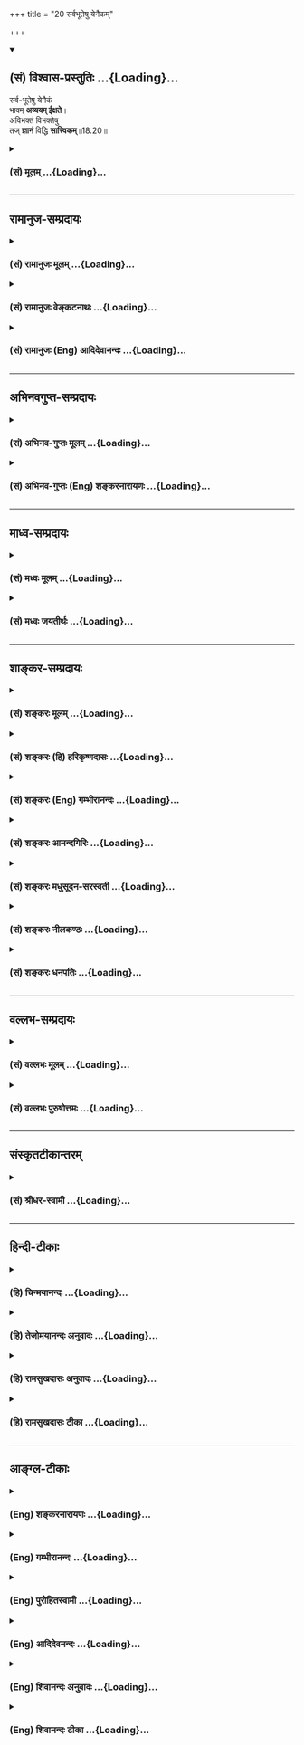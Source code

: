 +++
title = "20 सर्वभूतेषु येनैकम्"

+++
<div class="js_include" newlevelforh1="2" title="(सं) विश्वास-प्रस्तुतिः" unfilled url="/mahAbhAratam/shlokashaH/06-bhIShma-parva/03-bhagavad-gItA-parva/saMskRtam/vishvAsa-prastutiH/18_moxa-saMnyAsa-yogaH/20_sarvabhUteShu_yen.md">
<details open><summary><h2>(सं) विश्वास-प्रस्तुतिः ...{Loading}...</h2></summary>

सर्व-भूतेषु येनैकं  
भावम् **अव्ययम् ईक्षते**।  
अविभक्तं विभक्तेषु  
तज् **ज्ञानं** विद्धि **सात्त्विकम्**॥18.20॥
</details>
</div>
<div class="js_include collapsed" newlevelforh1="3" title="(सं) मूलम्" unfilled url="/mahAbhAratam/shlokashaH/06-bhIShma-parva/03-bhagavad-gItA-parva/saMskRtam/mUlam/18_moxa-saMnyAsa-yogaH/20_sarvabhUteShu_yen.md">
<details><summary><h3>(सं) मूलम् ...{Loading}...</h3></summary>

सर्वभूतेषु येनैकं भावमव्ययमीक्षते।  
अविभक्तं विभक्तेषु तज्ज्ञानं विद्धि सात्त्विकम्।।18.20।।
</details>
</div>


_________________
## रामानुज-सम्प्रदायः
<div class="js_include collapsed" newlevelforh1="3" title="(सं) रामानुजः मूलम्" unfilled url="/mahAbhAratam/shlokashaH/06-bhIShma-parva/03-bhagavad-gItA-parva/saMskRtam/rAmAnujaH/mUlam/18_moxa-saMnyAsa-yogaH/20_sarvabhUteShu_yen.md">
<details><summary><h3>(सं) रामानुजः मूलम् ...{Loading}...</h3></summary>

।।18.20।। ब्राह्मणक्षत्रियब्रह्मचारिगृहस्थादिरूपेण विभक्तेषु सर्वेषु
**भूतेषु** कर्माधिकारिषु **येन** ज्ञानेन एकाकारम् आत्माख्यं **भावं**
तत्र अपि **अविभक्तं** ब्राह्मणत्वाद्यनेकाकारेषु अपि भूतेषु
सितदीर्घादिविभागवत्सु ज्ञानैकाकारं आत्मानं विभागरहितम्। अव्ययं
व्ययस्वभावेषु अपि ब्राह्मणादिशरीरेषु अव्ययम् अविकृतं फलादिसङ्गानर्हं च
कर्माधिकारखेलायाम् **ईक्षते; तत् ज्ञानं सात्त्विकं विद्धि।**

</details>
</div>
<div class="js_include collapsed" newlevelforh1="3" title="(सं) रामानुजः वेङ्कटनाथः" unfilled url="/mahAbhAratam/shlokashaH/06-bhIShma-parva/03-bhagavad-gItA-parva/saMskRtam/rAmAnujaH/venkaTanAthaH/18_moxa-saMnyAsa-yogaH/20_sarvabhUteShu_yen.md">
<details><summary><h3>(सं) रामानुजः वेङ्कटनाथः ...{Loading}...</h3></summary>

  
  
।।18.20।। सात्त्विकज्ञानादिकथनं कर्तृत्वे गुणपारतन्त्र्यज्ञापनार्थम्
सर्वभूतशब्दभिप्रेतमनात्मविद्भिरनुसंहितं बाह्यवैचित्र्यमाह --
ब्राह्मणेत्यादिना। ज्ञानशब्दस्यात्र
प्रकृतकर्मचोदनानुबन्धिकर्मानुष्ठानदशाभाविज्ञापनपरत्वात्कर्माधिकारिष्विति
भूतानि विशेषितानि। भावशब्दोऽत्र पदार्थपर्यायः। एकमिति
जात्यैक्यविवक्षयोच्यते आत्मबहुत्वस्य प्रागेव समर्थितत्वात्; अद्वैतदर्शनं
सात्त्विकज्ञानमिति परोक्तस्य निर्मूलत्वात्;नानाभावान् \[18।21\] इति च
अनन्तरं बहुत्वोक्तेः; साम्यानुसन्धानप्रपञ्चनस्यात्र प्रत्यभिज्ञानात्;
कर्तेति प्रकृतप्रत्यगात्मविषयत्वौचित्येन
परमात्मपरत्वायोगाच्चेत्यभिप्रायेणाऽऽहआत्माख्यमिति। सितदीर्घेत्यादिना
गवामनेकवर्णानां क्षीरस्य त्वेक(क्षीरस्याप्येक)वर्णता \[अ.बिन्दू.19\]
इत्यादिश्रुतिसूचनम्। अत्र सर्वभूतशब्देन
ब्राह्मणत्वादिजातिग्रहणाद्गुणाद्यवान्तरविभागपरोऽविभक्तशब्द इति च भावः।
केनाकारेणैकत्वम् इत्यत्राऽऽहज्ञानाकार इति। प्रतिषिद्ध्यमानस्य व्ययस्य
प्रसञ्जकमाहव्ययस्वभावेष्वपीति। प्रागुक्तं
फलादिसङ्गरूपविकृतिराहित्यमप्यविकृतत्वपरेणाव्ययशब्देन
संगृहीतमित्याहफलादिसङ्गानर्हं चेति। सङ्गोऽत्र सम्बन्धः अनुभव इत्यर्थः।
इच्छापरत्वेऽपि भोगोऽर्थसिद्धः।
कर्मचोदनानुबन्धिज्ञानफलत्वात्कर्माधिकारवेलायामित्युक्तम्। मयेदं कर्तव्यं
इत्यनुसन्धानदशायामित्यर्थः। येन ज्ञानेनेक्षते विषयीकरोतीत्यर्थः।  
  

</details>
</div>
<div class="js_include collapsed" newlevelforh1="3" title="(सं) रामानुजः (Eng) आदिदेवानन्दः" unfilled url="/mahAbhAratam/shlokashaH/06-bhIShma-parva/03-bhagavad-gItA-parva/saMskRtam/rAmAnujaH/english/AdidevAnandaH/18_moxa-saMnyAsa-yogaH/20_sarvabhUteShu_yen.md">
<details><summary><h3>(सं) रामानुजः (Eng) आदिदेवानन्दः ...{Loading}...</h3></summary>

18.20 The self (Atman), which is of the form of knowledge, is alike and uniform, though distinct, in all beings, even though they may externally, and from the point of view of duty, be distinguished as Brahmanas, Ksatriyas, householders, celibates, fair, tall etc. The immutable selves in all these perishing forms or bodies are unaffected by the fruits of actions. Such knowledge of the immutability of the self in all changing beings, is Sattvika.

</details>
</div>


_________________
## अभिनवगुप्त-सम्प्रदायः
<div class="js_include collapsed" newlevelforh1="3" title="(सं) अभिनव-गुप्तः मूलम्" unfilled url="/mahAbhAratam/shlokashaH/06-bhIShma-parva/03-bhagavad-gItA-parva/saMskRtam/abhinava-guptaH/mUlam/18_moxa-saMnyAsa-yogaH/20_sarvabhUteShu_yen.md">
<details><summary><h3>(सं) अभिनव-गुप्तः मूलम् ...{Loading}...</h3></summary>

।।18.20 -- 18.22।। तत्र +++(S adds शरीरे after तत्र )+++ सर्वभूतेषु इत्यादिना
श्लोकत्रयेण ( श्लो.2022 ) ज्ञानकरणस्य त्रैरूप्यमुक्तम्। अत एव येन इति
तृतीया। इयता च ज्ञानकरणसामान्यस्य +++(; N record an alternative reading
सामर्थ्यस्य for सामान्यस्य by saying सामर्थ्यस्येत्यन्यादर्शे )+++
स्वरूपमुक्तम्। नियतम् इत्यादिना श्लोकत्रयेण ( श्लो. 2325 ) कर्मणो
ज्ञेयकार्यरूपस्य द्वैविध्यम् मुक्तसंगः इत्यादिना श्लोकत्रयेण ( श्लो.
2628 ) तु कर्तुर्द्विरूपस्य संक्षेपेण स्वरूपम् करणविशेषस्य
स्वरूपभेदप्रतिपादनार्थ \[ प्रवृत्तिम् इत्यादिना श्लोकत्रयेण ( 3032 ) \]
बुद्धेस्त्रैविध्यं निरूपितम् +++(S -- विध्यमुपलक्षितम् )+++। तद्द्वारेण
करणान्तराणामपि त्रैविध्यमुपलक्षितम्। करणस्य तु इतिकर्तव्यतापेक्षित्वात्
इतिकर्तव्यतायाश्च धृत्यादिपञ्चकरूपत्वेऽपि; श्रद्धायाः पूर्वमुक्तत्वात्;
विविदिषाविविदिषयोश्च धृतिसुखाभ्यामाक्षेपात् तयोस्त्रैविध्यम् धृत्या यया
इत्यनेन \[ श्लोकत्रयेण ( 3335 ) \] सुखं त्विदानीम् इत्यनेन \[
श्लोकत्रयेण ( 3639 ) \] चोक्तम्। तदाह -- सर्वभूतेषु इत्यादि
समुदाहृतमित्यन्तम्। विभक्ततेषु; देवमनुष्यादितया। पृथक्त्वेन; इह मे
प्रीतिः इह मे द्वेषः इत्यादिबुद्ध्या। अहेतुकम्; कारणमविचार्यैव
अभिनिवेशावेशवशात् क्रोधरागादिग्रहणं यत् तत्तामसंज्ञम्।

</details>
</div>
<div class="js_include collapsed" newlevelforh1="3" title="(सं) अभिनव-गुप्तः (Eng) शङ्करनारायणः" unfilled url="/mahAbhAratam/shlokashaH/06-bhIShma-parva/03-bhagavad-gItA-parva/saMskRtam/abhinava-guptaH/english/shankaranArAyaNaH/18_moxa-saMnyAsa-yogaH/20_sarvabhUteShu_yen.md">
<details><summary><h3>(सं) अभिनव-गुप्तः (Eng) शङ्करनारायणः ...{Loading}...</h3></summary>

18.20 See Comment under 18.22

</details>
</div>


_________________
## माध्व-सम्प्रदायः
<div class="js_include collapsed" newlevelforh1="3" title="(सं) मध्वः मूलम्" unfilled url="/mahAbhAratam/shlokashaH/06-bhIShma-parva/03-bhagavad-gItA-parva/saMskRtam/madhvaH/mUlam/18_moxa-saMnyAsa-yogaH/20_sarvabhUteShu_yen.md">
<details><summary><h3>(सं) मध्वः मूलम् ...{Loading}...</h3></summary>

।।18.20।। एकं भावं विष्णुम्।

</details>
</div>
<div class="js_include collapsed" newlevelforh1="3" title="(सं) मध्वः जयतीर्थः" unfilled url="/mahAbhAratam/shlokashaH/06-bhIShma-parva/03-bhagavad-gItA-parva/saMskRtam/madhvaH/jayatIrthaH/18_moxa-saMnyAsa-yogaH/20_sarvabhUteShu_yen.md">
<details><summary><h3>(सं) मध्वः जयतीर्थः ...{Loading}...</h3></summary>

।।18.20।। एकं भावमिति सामान्येनोक्तम् कोऽसावेको भावः इत्याकाङ्क्षायामाह
-- **एकमि**ति।

</details>
</div>


_________________
## शाङ्कर-सम्प्रदायः
<div class="js_include collapsed" newlevelforh1="3" title="(सं) शङ्करः मूलम्" unfilled url="/mahAbhAratam/shlokashaH/06-bhIShma-parva/03-bhagavad-gItA-parva/saMskRtam/shankaraH/mUlam/18_moxa-saMnyAsa-yogaH/20_sarvabhUteShu_yen.md">
<details><summary><h3>(सं) शङ्करः मूलम् ...{Loading}...</h3></summary>

।।18.20।। --,**सर्वभूतेषु** अव्यक्तादिस्थावरान्तेषु भूतेषु **येन**
ज्ञानेन **एकं भावं** वस्तु -- भावशब्दः वस्तुवाची; एकम् आत्मवस्तु
इत्यर्थः **अव्ययं** न व्येति स्वात्मना स्वधर्मेण वा; कूटस्थम् इत्यर्थः
**ईक्षते** पश्यति येन झानेन; तं च भावम् **अविभक्तं** प्रतिदेहं
**विभक्तेषु** देहभेदेषु न विभक्तं तत् आत्मवस्तु; व्योमवत्
निरन्तरमित्यर्थः **तत् ज्ञानं** साक्षात् सम्यग्दर्शनम् अद्वैतात्मविषयं
**सात्त्विकं विद्धि** इति।। यानि द्वैतदर्शनानि तानि असम्यग्भूतानि राजसानि
तामसानि च इति न साक्षात् संसारोच्छित्तये भवन्ति --,

</details>
</div>
<div class="js_include collapsed" newlevelforh1="3" title="(सं) शङ्करः (हि) हरिकृष्णदासः" unfilled url="/mahAbhAratam/shlokashaH/06-bhIShma-parva/03-bhagavad-gItA-parva/saMskRtam/shankaraH/hindI/harikRShNadAsaH/18_moxa-saMnyAsa-yogaH/20_sarvabhUteShu_yen.md">
<details><summary><h3>(सं) शङ्करः (हि) हरिकृष्णदासः ...{Loading}...</h3></summary>

।।18.20।। पहले ( तीन श्लोकोंद्वारा ) ज्ञानके तीन भेद कहे जाते हैं।  
  
जिस ज्ञानके द्वारा मनुष्य; अव्यक्तसे लेकर स्थावरपर्यन्त समस्त भूतोंमें
एकभाव -- एक आत्मवस्तु; जो कि अपने स्वरूपसे या धर्मसे कभी क्षय नहीं होता;
ऐसा अविनाशी और कूटस्थ नित्यतत्त्व देखता है। यहाँ भाव शब्द वस्तुवाचक है।
तथा ( जिस ज्ञानके द्वारा ) उस आत्मतत्त्वको अलगअलग प्रत्येक शरीरमें
विभागरहित अर्थात् आकाशके समान समभावसे स्थित देखता है; उस ज्ञानको अर्थात्
अद्वैतभावसे आत्मसाक्षात्कार कर लेनेको तू सात्त्विक ज्ञान पूर्ण ज्ञान
जान। जो द्वैतदर्शनरूप अयथार्थ ज्ञान है; वे राजसतामस हैं; अतः वे संसारका
उच्छेद करनेमें साक्षात् हेतु नहीं हैं।

</details>
</div>
<div class="js_include collapsed" newlevelforh1="3" title="(सं) शङ्करः (Eng) गम्भीरानन्दः" unfilled url="/mahAbhAratam/shlokashaH/06-bhIShma-parva/03-bhagavad-gItA-parva/saMskRtam/shankaraH/english/gambhIrAnandaH/18_moxa-saMnyAsa-yogaH/20_sarvabhUteShu_yen.md">
<details><summary><h3>(सं) शङ्करः (Eng) गम्भीरानन्दः ...{Loading}...</h3></summary>

18.20 Viddhi, know; tat, that; jnanam, knowledge, realization of the
Self as non-dual, complete realization; to be sattvikam, originating
from sattva; yena, through which knowledge; iksate, one sees; ekam, a
single; avyayam, undecaying-that which does not undergo mutation either
in itself or by the mutation of its alities-' i.e. eternal and
immutable; bhavam, Entity-the word bhava is used to imply an entity-,
i.e. the single Reality which is the Self; sarvabhutesu, in all things,
in all things begining from the Unmanifest to the unmoving things; and
through which knowledge one sees that Entity to be avibhaktam,
undivided; in every body, vibhaktesu, in all the deversified things, in
the different bodies. The idea is: that Reality which is the Self
remains, like Space, undivided. Being based on rajas and tamas, those
that are the dualistic philosophies are incomplete, and hence are not by
themselves adeate for the eradication of worldly existence.

</details>
</div>
<div class="js_include collapsed" newlevelforh1="3" title="(सं) शङ्करः आनन्दगिरिः" unfilled url="/mahAbhAratam/shlokashaH/06-bhIShma-parva/03-bhagavad-gItA-parva/saMskRtam/shankaraH/AnandagiriH/18_moxa-saMnyAsa-yogaH/20_sarvabhUteShu_yen.md">
<details><summary><h3>(सं) शङ्करः आनन्दगिरिः ...{Loading}...</h3></summary>

।।18.20।। ज्ञानादीनां प्रत्येकं त्रैविध्यं ज्ञातव्यं प्रतिज्ञाय
ज्ञानत्रैविध्यार्थं श्लोकत्रयमवतारयति -- **ज्ञानस्येति।** तत्र
सात्त्विकं ज्ञानमुपन्यस्यति -- **सर्वेति।** भूतानि
कार्यकारणात्मकान्युपाधिजातानि; अद्वितीयमखण्डैकरसं प्रत्यगात्मभूतमबाधितं
तत्त्वं ज्ञेयत्वेन विवक्षितमित्याह -- **एकमिति।** विवक्षितमव्ययत्वं
संक्षिपति -- **कूटस्थेति।** प्रतिदेहमविभक्तमित्युक्तं व्यनक्ति --
**विभक्तेष्विति।** तज्ज्ञानमित्यादिव्याकरोति -- **अद्वैतेति।**

</details>
</div>
<div class="js_include collapsed" newlevelforh1="3" title="(सं) शङ्करः मधुसूदन-सरस्वती" unfilled url="/mahAbhAratam/shlokashaH/06-bhIShma-parva/03-bhagavad-gItA-parva/saMskRtam/shankaraH/madhusUdana-sarasvatI/18_moxa-saMnyAsa-yogaH/20_sarvabhUteShu_yen.md">
<details><summary><h3>(सं) शङ्करः मधुसूदन-सरस्वती ...{Loading}...</h3></summary>

।।18.20।। एवं ज्ञानस्य कर्मणः कर्तुश्च प्रत्येकं त्रैविध्ये ज्ञातव्यत्वेन
प्रतिज्ञाते प्रथमं ज्ञानत्रैविध्यं निरूपयति त्रिभिः
श्लोकैस्तत्राद्वैतवादिनां सात्त्विकं ज्ञानमाह -- सर्वभूतेष्विति। सर्वेषु
भूतेषु अव्याकृतहिरण्यगर्भविराट्संज्ञेषु बीजसूक्ष्मस्थूलरूपेषु
समष्टिव्यष्ट्यात्मकेषु। सर्वेष्वित्यनेनैव निर्वाहे भूतेष्वित्यनेन
भवनधर्मकत्वमुच्यते तेनोत्पत्तिविनाशशीलेषु दृश्यवर्गेषु विभक्तेषु
परस्परव्यावृत्तेषु
नानारसेष्वव्ययमुत्पत्तिविनाशादिसर्वविक्रियाशून्यमदृश्यमविभक्तमव्यावृत्तं
सर्वत्रानुस्यूतमधिष्ठानतया बाधावधितया च एकमद्वितीयं भावं
परमार्थसत्तारूपं स्वप्रकाशानन्दमात्मानं येनान्तःकरणपरिणामभेदेन
वेदान्तवाक्यविचारपरिनिष्पन्नेनेक्षते साक्षात्करोति
तन्मिथ्याप्रपञ्चबाधकमद्वैतात्मदर्शनं सात्त्विकं सर्वसंसारोच्छित्तिकारणं
ज्ञानं विद्धि। द्वैतदर्शनं तु राजसं तामसं च संसारकारणं न
सात्त्विकमित्यभिप्रायः।

</details>
</div>
<div class="js_include collapsed" newlevelforh1="3" title="(सं) शङ्करः नीलकण्ठः" unfilled url="/mahAbhAratam/shlokashaH/06-bhIShma-parva/03-bhagavad-gItA-parva/saMskRtam/shankaraH/nIlakaNThaH/18_moxa-saMnyAsa-yogaH/20_sarvabhUteShu_yen.md">
<details><summary><h3>(सं) शङ्करः नीलकण्ठः ...{Loading}...</h3></summary>

।।18.20।। एवं ज्ञानादित्रयस्य त्रैविध्यं वक्तुं प्रतिज्ञाय
ज्ञानत्रैविध्यं तावदाह -- **सर्वभूतेष्विति।** यथा कटककुण्डलादिषु
व्यावर्तमानेषु तत्त्वविवेकं काञ्चनमेवेदमिति पश्यति। एवं येन ज्ञानेन
सर्वभूतेषु विभक्तेषु नानानामरूपभेदभिन्नेषु अव्ययमपरिणामिनमेकं भावं
चिन्मात्ररूपं ईक्षते सर्वं ब्रह्मैवेदमिति पश्यति तज्ज्ञानं सात्त्विकं
विद्धि। ऐकात्म्यज्ञानमेव सात्त्विकमित्यर्थः।

</details>
</div>
<div class="js_include collapsed" newlevelforh1="3" title="(सं) शङ्करः धनपतिः" unfilled url="/mahAbhAratam/shlokashaH/06-bhIShma-parva/03-bhagavad-gItA-parva/saMskRtam/shankaraH/dhanapatiH/18_moxa-saMnyAsa-yogaH/20_sarvabhUteShu_yen.md">
<details><summary><h3>(सं) शङ्करः धनपतिः ...{Loading}...</h3></summary>

।।18.20।। तत्र ज्ञानस्य त्रैविध्यं विभजन्नादौ तस्य सात्त्विकत्वमाह --
सर्वभूतेष्वव्यक्तादिस्थावरान्तेषु विभक्तेषु देहादिभेदेन विभागवत्सु
एकमद्वितीयं भावं परमार्थवस्तु सच्चिदानन्दरुपमव्ययं स्वात्मना धर्मेण वा न
व्येतीत्यव्ययं कूटस्थं नित्यमविभक्तं प्रतिदेहं विभागशन्यं
व्योमवन्निरन्तरं येन ज्ञानेनोपनिषत्सिद्धान्तजन्येनाद्वैतवादी पश्यति
तद्द्वैतात्मदर्शनं सम्यग्ज्ञानं सात्त्विकं विद्धि विजानीहि।

</details>
</div>


_________________
## वल्लभ-सम्प्रदायः
<div class="js_include collapsed" newlevelforh1="3" title="(सं) वल्लभः मूलम्" unfilled url="/mahAbhAratam/shlokashaH/06-bhIShma-parva/03-bhagavad-gItA-parva/saMskRtam/vallabhaH/mUlam/18_moxa-saMnyAsa-yogaH/20_sarvabhUteShu_yen.md">
<details><summary><h3>(सं) वल्लभः मूलम् ...{Loading}...</h3></summary>

।।18.20।। सर्वभूतेष्विति। येन ज्ञानेन
विप्रक्षत्त्रब्रह्मचारिगृह्यादिरूपेण विभक्तेष्वपि कर्माधिकारिषु
ब्राह्मणत्वाद्याकारेषु नैकगुणेषु नैकेष्वेकाकारमात्माख्यं भावं
तथाप्यव्ययं व्ययस्वभावेष्वप्यविकृतं फलादिसङ्गानर्हं कर्माधिकारसमयेऽपि
समीक्षते तज्ज्ञानं सात्त्विकं विद्धि। अतएवोक्तं श्रीमद्भागवते --
\[6।16।9\]एष,नित्योऽव्ययः सूक्ष्म एष सर्वाश्रयः स्वदृक् इति। अत्र
सर्वाश्रय एक एवात्माऽणुर्जीवोऽव्यय एतज्ज्ञानं सात्त्विकमिति।

</details>
</div>
<div class="js_include collapsed" newlevelforh1="3" title="(सं) वल्लभः पुरुषोत्तमः" unfilled url="/mahAbhAratam/shlokashaH/06-bhIShma-parva/03-bhagavad-gItA-parva/saMskRtam/vallabhaH/puruShottamaH/18_moxa-saMnyAsa-yogaH/20_sarvabhUteShu_yen.md">
<details><summary><h3>(सं) वल्लभः पुरुषोत्तमः ...{Loading}...</h3></summary>

  
  
।।18.20।। एवं कथनं प्रतिज्ञाय पूर्वं ज्ञानत्रैविध्यमाह तत्र प्रथमं
सात्त्विकत्वं ज्ञानस्याऽऽह -- सर्वभूतेष्विति। येन ज्ञानेन सर्वेषु
ब्रह्मादिस्थावरान्तेषु विभक्तेषु वैचित्र्यार्थं नानारूपैः परस्परं
भिन्नेषु अविभक्तमनुस्यूतं एकं भावं भगवत्क्रीडारूपम्; अतएव अव्ययं
निर्विकारम्; ईक्षते आलोचनात्मकतया पश्यति तज्ज्ञानं सात्त्विकं विद्धि।  
  

</details>
</div>


_________________
## संस्कृतटीकान्तरम्
<div class="js_include collapsed" newlevelforh1="3" title="(सं) श्रीधर-स्वामी" unfilled url="/mahAbhAratam/shlokashaH/06-bhIShma-parva/03-bhagavad-gItA-parva/saMskRtam/shrIdhara-svAmI/18_moxa-saMnyAsa-yogaH/20_sarvabhUteShu_yen.md">
<details><summary><h3>(सं) श्रीधर-स्वामी ...{Loading}...</h3></summary>

।।18.20।। तत्र ज्ञानस्य सात्त्विकादि त्रैविध्यमाह **-- सर्वभूतेष्विति
त्रिभिः।** सर्वेषु भूतेषु ब्रह्मादिस्थावरान्तेषु विभक्तेषु परस्परं
व्यावृत्तेषु अविभक्तमनुस्यूतं एकमव्ययं निर्विकारं भावं परमात्मतत्त्वं
येन ज्ञानेनेक्षते आलोचयति तज्ज्ञानं सात्त्विकं विद्धि।

</details>
</div>


_________________
## हिन्दी-टीकाः
<div class="js_include collapsed" newlevelforh1="3" title="(हि) चिन्मयानन्दः" unfilled url="/mahAbhAratam/shlokashaH/06-bhIShma-parva/03-bhagavad-gItA-parva/hindI/chinmayAnandaH/18_moxa-saMnyAsa-yogaH/20_sarvabhUteShu_yen.md">
<details><summary><h3>(हि) चिन्मयानन्दः ...{Loading}...</h3></summary>

।।18.20।। प्रस्तुत प्रकरण में ज्ञान; कर्म और कर्ता का जो त्रिविध
वर्गीकरण किया जा रहा है; उसका उद्देश्य अन्य लोगों के गुणदोष को देखकर
उनका वर्गीकरण करने का नहीं है। यह तो साधक के अपने आत्मनिरीक्षण के लिए
है। आत्मविकास के इच्छुक साधक को यथासंभव सत्त्वगुण में निष्ठा प्राप्त
करने का प्रयत्न करना चाहिए। आत्मनिरीक्षण के द्वारा हम अपने अवगुणों को
समझकर उनका तत्काल निराकरण कर सकते हैं। सात्त्विक ज्ञान के द्वारा हम
भूतमात्र में स्थित एक अव्यय सत्य को देख सकते हैं। यद्यपि उपाधियाँ असंख्य
हैं; तथापि उनका सारभूत आत्मतत्त्व एक ही है। ध्यान देने योग्य बात यह है
कि यहाँ द्वैत्प्रपंच के अदर्शन को सात्त्विक ज्ञान नहीं कहा गया है; वरन्
समस्त भेदों को देखते हुए भी उनके एक मूलस्वरूप को पहचानने को सात्त्विक
ज्ञान कहा गया है। उदाहरणार्थ; तरंगों को नहीं देखना जल का ज्ञान नहीं कहा
जा सकता; बल्कि विविध तरंगों को देखते हुए भी उनके एक जलस्वरूप को पहचानना
ज्ञान है। यद्यपि विभिन्न एवं विभक्त उपाधियों के कारण प्रतिदेह आत्मतत्त्व
भिन्न प्रतीत होता है; किन्तु वास्तव में आत्मतत्त्व एक; अखण्ड और अविभाज्य
है। कैसे जैसे; विभिन्न घट उपाधियों के कारण सर्वगत आकाश विभक्त हुआ प्रतीत
होता है; परन्तु स्वयं आकाश सदैव अखण्ड और अविभक्त ही रहता है। जिस ज्ञान
के द्वारा हम उस एकमेव अद्वितीय परमात्मा के इस विलास को समझ पाते हैं; वही
ज्ञान सात्त्विक है।

</details>
</div>
<div class="js_include collapsed" newlevelforh1="3" title="(हि) तेजोमयानन्दः अनुवादः" unfilled url="/mahAbhAratam/shlokashaH/06-bhIShma-parva/03-bhagavad-gItA-parva/hindI/tejomayAnandaH/anuvAdaH/18_moxa-saMnyAsa-yogaH/20_sarvabhUteShu_yen.md">
<details><summary><h3>(हि) तेजोमयानन्दः अनुवादः ...{Loading}...</h3></summary>

।।18.20।। जिस ज्ञान से मनुष्य, विभक्त रूप में स्थित समस्त भूतों में एक
अविभक्त और अविनाशी (अव्यय) स्वरूप को देखता है, उस ज्ञान को तुम सात्त्विक
जानो।।

</details>
</div>
<div class="js_include collapsed" newlevelforh1="3" title="(हि) रामसुखदासः अनुवादः" unfilled url="/mahAbhAratam/shlokashaH/06-bhIShma-parva/03-bhagavad-gItA-parva/hindI/rAmasukhadAsaH/anuvAdaH/18_moxa-saMnyAsa-yogaH/20_sarvabhUteShu_yen.md">
<details><summary><h3>(हि) रामसुखदासः अनुवादः ...{Loading}...</h3></summary>

।।18.20।। जिस ज्ञानके द्वारा साधक सम्पूर्ण विभक्त प्राणियोंमें विभागरहित
एक अविनाशी भाव-(सत्ता-) को देखता है, उस ज्ञानको तुम सात्त्विक समझो।

</details>
</div>
<div class="js_include collapsed" newlevelforh1="3" title="(हि) रामसुखदासः टीका" unfilled url="/mahAbhAratam/shlokashaH/06-bhIShma-parva/03-bhagavad-gItA-parva/hindI/rAmasukhadAsaH/TIkA/18_moxa-saMnyAsa-yogaH/20_sarvabhUteShu_yen.md">
<details><summary><h3>(हि) रामसुखदासः टीका ...{Loading}...</h3></summary>

।।18.20।।***व्याख्या --***  **सर्वभूतेषु येनैकं ৷৷. अविभक्तं विभक्तेषु
--** व्यक्ति; वस्तु आदिमें जो है पन दीखता है; वह उन व्यक्ति; वस्तु आदिका
नहीं है; प्रत्युत सबमें परिपूर्ण परमात्मका ही है। उन व्यक्ति; वस्तु
आदिकी स्वतन्त्र सत्ता ही नहीं है क्योंकि उनमें प्रतिक्षण परिवर्तन हो रहा
है। कोई भी व्यक्ति; वस्तु आदि ऐसी नहीं है; जिसमें परिवर्तन न होता हो
परन्तु अपनी अज्ञता(बेसमझी)से उनकी सत्ता दीखती है। जब अज्ञता मिट जाती है;
ज्ञान हो जाता है; तब साधककी दृष्टि उस अविनाशी तत्त्वकी तरफ ही जाती है;
जिसकी सत्तासे यह सब सत्तावान् हो रहा है।  
  
ज्ञान होनेपर साधककी दृष्टि परिवर्तनशील वस्तुओंको भेदकर परिवर्तनरहित
तत्त्वकी ओर ही जाती है (गीता 13। 27)। फिर वह विभक्त अर्थात् अलगअलग
वस्तु; व्यक्ति; परिस्थिति; घटना आदिमें विभागरहित एक ही तत्त्वको देखता है
(गीता 13। 16)। तात्पर्य यह है कि अलगअलग वस्तु; व्यक्ति आदिका अलगअलग
ज्ञान और यथायोग्य अलगअलग व्यवहार होते हुए भी वह इन विकारी वस्तुओंमें उस
स्वतःसिद्ध निर्विकार एक तत्त्वको देखता है। उसके देखनेकी यही पहचान है कि
उसके अन्तःकरणमें रागद्वेष नहीं होते।  
  
**तज्ज्ञानं विद्धि सात्त्विकम् --** उस ज्ञानको तू सात्त्विक जान।
परिवर्तनशील वस्तुओं; वृत्तियोंके सम्बन्धसे ही इसे सात्त्विक ज्ञान कहते
हैं। सम्बन्धरहित होनेपर यही ज्ञान वास्तविक बोध कहलाता है; जिसको भगवान्ने
सब साधनोंसे जाननेयोग्य ज्ञेयतत्त्व बताया है -- **ज्ञेयं
यत्तत्प्रवक्ष्यामि यज्ज्ञात्वामृतमश्नुते** (गीता 13। 12)।  
  
**मार्मिक बात**  
  
संसारका ज्ञान इन्द्रियोंसे होता है; इन्द्रियोंका ज्ञान बुद्धिसे होता है
और बुद्धिका ज्ञान मैंसे होता है। वह मैं बुद्धि; इन्द्रियाँ और विषय -- इन
तीनोंको जानता है। परन्तु उस मैंका भी एक प्रकाशक है; जिसमें मैंका भी भान
होता है। वह प्रकाश सर्वदेशीय और असीम है; जब कि मैं एकदेशीय और सीमित है।
उस प्रकाशमें जैसे मैंका भान होता है; वैसे ही तू; यह और वह का भी भान होता
है। वह प्रकाश किसीका भी विषय नहीं है। वास्तवमें वह प्रकाश निर्गुण ही है
परन्तु व्यक्तिविशेषमें रहनेवाला होनेसे (वृत्तियोंके सम्बन्धसे) उसे
सात्त्विक ज्ञान कहते हैं। इस सात्त्विक ज्ञानको दूसरे ढंगसे इस प्रकार
समझना चाहिये -- मैं; तू; यह और वह -- ये चारों ही किसी प्रकाशमें काम करते
हैं। इन चारोंके अन्तर्गत सम्पूर्ण प्राणी आ जाते हैं; जो विभक्त हैं
परन्तु इनका जो प्रकाशक है; वह अवभिक्त (विभागरहित) है।  
  
बोलनेवाला; मैं; उसके सामने सुननेवाला तू और पासवाला यह तथा दूरवाला वह कहा
जाता है अर्थात् बोलनेवाला अपनेको मैं कहता है; सामनेवालेको तू कहता है;
पासवालेको यह कहता है और दूरवालेको वह कहता है। जो तू बना हुआ था; वह मैं
हो जाय तो मैं बना हुआ तू हो जायगा और यह तथा वह वही रहेंगे। इसी प्रकार यह
कहलानेवाला अगर मैं बन जाय तो तू कहलानेवाला यह बन जायगा और मैं कहलानेवाला
तू बन जायगा। वह परोक्ष होनेसे अपनी जगह ही रहा। अब वह कहलानेवाला मैं बन
जायगा तो उसकी दृष्टिमें मैं; तू और यह कहलानेवाले सब वह हो जायँगे
**(टिप्पणी प₀ 903)**। इस प्रकाशमें मैं; तू; यह और वह का भान हो रहा है।
दृष्टिमें चारों ही बन सकते हैं। इससे यह सिद्ध हुआ कि मैं; तू; यह और वह --
ये सब परिवर्तनशील हैं अर्थात् टिकनेवाले नहीं हैं; वास्तविक नहीं हैं। अगर
वास्तविक होते तो एक ही रहते। वास्तविक तो इन सबका प्रकाशक और आश्रय है;
जिसके प्रकार मैं; तू; यह और वह -- ये यारों ही एकदूसरेकी उस प्रकाशमें
मैं; तू; यह और वह -- ये चारों ही नहीं हैं; प्रत्युत उसीसे इन चारोंको
सत्ता मिलती है। अपनी मान्यताके कारण मैं; तू; यह; वह का तो भान होता है;
पर प्रकाशकका भान नहीं होता। वह प्रकाशक सबको प्रकाशित करता है;
स्वयंप्रकाशस्वरूप है और सदा ज्योंकात्यों रहता है। मैं; तू; यह और वह --
यह सब विभक्त प्राणियोंका स्वरूप है और जो वास्तविक प्रकाशक है; वह
विभागरहित है। यही वास्तवमें सात्त्विक ज्ञान है।  
  
विभागवाली; परिवर्तनशील और नष्ट होनेवाली जितनी वस्तुएँ हैं; यह ज्ञान उन
सबका प्रकाशक है और स्वयं भी निर्मल तथा विकाररहित है -- **तत्र सत्त्वं
निर्मलत्वात् प्रकाशकमनामयम्** (गीता 14। 6)। इसलिये इस ज्ञानको सात्त्विक
कहा जाता है। वास्तवमें यह सात्त्विक ज्ञान प्रकाश्यकी दृष्टि(सम्बन्ध)से
प्रकाशक और विभक्तकी दृष्टिसे अविभक्त कहा जाता है। प्रकाश्य और विभक्तसे
रहित होनेपर तो यह निर्गुण; निरपेक्ष वास्तविक ज्ञान ही है।  
  
***सम्बन्ध --***  अब राजस ज्ञानका वर्णन करते हैं।  
  

</details>
</div>


_________________
## आङ्ग्ल-टीकाः
<div class="js_include collapsed" newlevelforh1="3" title="(Eng) शङ्करनारायणः" unfilled url="/mahAbhAratam/shlokashaH/06-bhIShma-parva/03-bhagavad-gItA-parva/english/shankaranArAyaNaH/18_moxa-saMnyAsa-yogaH/20_sarvabhUteShu_yen.md">
<details><summary><h3>(Eng) शङ्करनारायणः ...{Loading}...</h3></summary>

18.20. That instrument-of-knowledge, by means of which one perceives in all beings the singular immutable Existence, the Unclassified in the classified ones - that you must know to be born of the Sattva (Strand).

</details>
</div>
<div class="js_include collapsed" newlevelforh1="3" title="(Eng) गम्भीरानन्दः" unfilled url="/mahAbhAratam/shlokashaH/06-bhIShma-parva/03-bhagavad-gItA-parva/english/gambhIrAnandaH/18_moxa-saMnyAsa-yogaH/20_sarvabhUteShu_yen.md">
<details><summary><h3>(Eng) गम्भीरानन्दः ...{Loading}...</h3></summary>

18.20 Know that knowledge to be originating from sattva through which one sees a single, undecaying, undivided Entity in all the diversified things.

</details>
</div>
<div class="js_include collapsed" newlevelforh1="3" title="(Eng) पुरोहितस्वामी" unfilled url="/mahAbhAratam/shlokashaH/06-bhIShma-parva/03-bhagavad-gItA-parva/english/purohitasvAmI/18_moxa-saMnyAsa-yogaH/20_sarvabhUteShu_yen.md">
<details><summary><h3>(Eng) पुरोहितस्वामी ...{Loading}...</h3></summary>

18.20 That knowledge which sees the One Indestructible in all beings,
the One Indivisible in all separate lives, may be truly called Pure Knowledge.

</details>
</div>
<div class="js_include collapsed" newlevelforh1="3" title="(Eng) आदिदेवनन्दः" unfilled url="/mahAbhAratam/shlokashaH/06-bhIShma-parva/03-bhagavad-gItA-parva/english/AdidevanandaH/18_moxa-saMnyAsa-yogaH/20_sarvabhUteShu_yen.md">
<details><summary><h3>(Eng) आदिदेवनन्दः ...{Loading}...</h3></summary>

18.20 Know that Knowledge to be Sattvika by which one sees in all beings, one immutable existence undivided in the divided.

</details>
</div>
<div class="js_include collapsed" newlevelforh1="3" title="(Eng) शिवानन्दः अनुवादः" unfilled url="/mahAbhAratam/shlokashaH/06-bhIShma-parva/03-bhagavad-gItA-parva/english/shivAnandaH/anuvAdaH/18_moxa-saMnyAsa-yogaH/20_sarvabhUteShu_yen.md">
<details><summary><h3>(Eng) शिवानन्दः अनुवादः ...{Loading}...</h3></summary>

18.20 That by which one sees the one indestructible Reality in all beings, not separate in all the separate beings know thou that knowledge to be Sattvic.

</details>
</div>
<div class="js_include collapsed" newlevelforh1="3" title="(Eng) शिवानन्दः टीका" unfilled url="/mahAbhAratam/shlokashaH/06-bhIShma-parva/03-bhagavad-gItA-parva/english/shivAnandaH/TIkA/18_moxa-saMnyAsa-yogaH/20_sarvabhUteShu_yen.md">
<details><summary><h3>(Eng) शिवानन्दः टीका ...{Loading}...</h3></summary>

18.20 सर्वभूतेषु in all beings; येन by which; एकम् one; भावम् reality;
अव्ययम् indestructible; ईक्षते (one) sees; अविभक्तम् inseparable;
विभक्तेषु in the separated; तत् that; ज्ञानम् knowledge; विद्धि know;
सात्त्विकम् Sattvic (pure).Commentary That knowledge that sees no difference in all objects that are perceived; is pure. The seer beholds the one allpervading imperishable substance or essence behind the seeming diversity of the objects. He beholds unity in diversity; one in many; all in one. He sees that all the diverse objects are rooted in the One.Bhavam Reality The One Self.Sarvabhuteshu In all beings From the Unmanifested down to the insentient and unmoving objects.Avyayam Indestructible inexhaustible unchangeable that which cannot be exhausted either in itself or in its properties immutable.Just as the ether is indivisible; so also the Self is indivisible. The Self is the same in all bodies. It is the common consciousness in all bodies. It is not different in different bodies. It is one homogeneous indivisible essence or substance in all bodies; in all beings. Know thou; O Arjuna; this direct and right perception of the nondual Self as Sattvic (pure).
(Cf.IV.35VI.29XIII.16;28XVIII.30)

</details>
</div>
